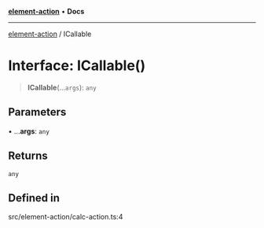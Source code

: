 [**element-action**](../README.md) • **Docs**

***

[element-action](../globals.md) / ICallable

# Interface: ICallable()

> **ICallable**(...`args`): `any`

## Parameters

• ...**args**: `any`

## Returns

`any`

## Defined in

src/element-action/calc-action.ts:4

